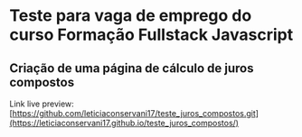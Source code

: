 # Teste para vaga de emprego do curso Formação Fullstack Javascript

## Criação de uma página de cálculo de juros compostos

Link live preview: [https://github.com/leticiaconservani17/teste_juros_compostos.git](https://leticiaconservani17.github.io/teste_juros_compostos/)
